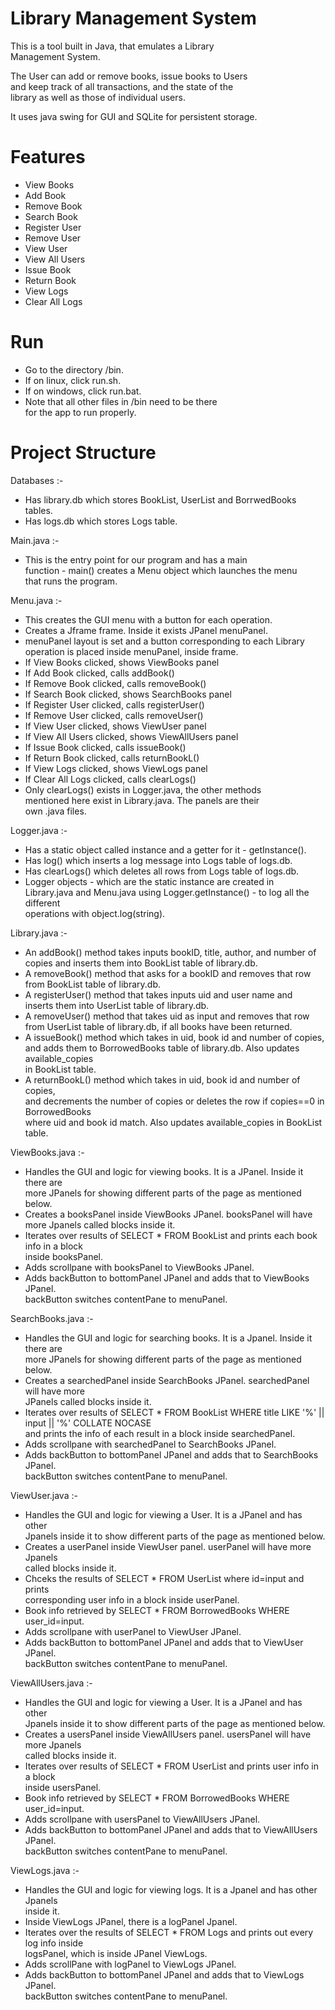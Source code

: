 # Library Management System

This is a tool built in Java, that emulates a Library <br>
Management System. 

The User can add or remove books, issue books to Users <br>
and keep track of all transactions, and the state of the <br>
library as well as those of individual users.

It uses java swing for GUI and SQLite for persistent storage.

# Features 

- View Books <br>
- Add Book <br>
- Remove Book <br>
- Search Book <br>
- Register User <br>
- Remove User <br>
- View User <br>
- View All Users <br>
- Issue Book <br>
- Return Book <br>
- View Logs <br>
- Clear All Logs 

# Run

- Go to the directory /bin. <br>
- If on linux, click run.sh. <br>
- If on windows, click run.bat. <br>
- Note that all other files in /bin need to be there <br>
for the app to run properly. 

# Project Structure

Databases :-
- Has library.db which stores BookList, UserList and BorrwedBooks <br>
tables. <br>
- Has logs.db which stores Logs table. 

Main.java :-
- This is the entry point for our program and has a main <br>
function - main() creates a Menu object which launches the menu <br>
that runs the program.

Menu.java :-
- This creates the GUI menu with a button for each operation. <br>
- Creates a Jframe frame. Inside it exists JPanel menuPanel. <br>
- menuPanel layout is set and a button corresponding to each Library <br>
operation is placed inside menuPanel, inside frame. <br>
- If View Books clicked, shows ViewBooks panel <br>
- If Add Book clicked, calls addBook() <br>
- If Remove Book clicked, calls removeBook() <br>
- If Search Book clicked, shows SearchBooks panel <br>
- If Register User clicked, calls registerUser() <br>
- If Remove User clicked, calls removeUser() <br>
- If View User clicked, shows ViewUser panel <br>
- If View All Users clicked, shows ViewAllUsers panel <br>
- If Issue Book clicked, calls issueBook() <br>
- If Return Book clicked, calls returnBookL() <br>
- If View Logs clicked, shows ViewLogs panel <br>
- If Clear All Logs clicked, calls clearLogs() <br>
- Only clearLogs() exists in Logger.java, the other methods <br>
mentioned here exist in Library.java. The panels are their <br>
own .java files. 

Logger.java :-
- Has a static object called instance and a getter for it - getInstance(). <br>
- Has log() which inserts a log message into Logs table of logs.db. <br>
- Has clearLogs() which deletes all rows from Logs table of logs.db. <br>
- Logger objects - which are the static instance are created in <br> 
Library.java and Menu.java using Logger.getInstance() - to log all the different <br>
operations with object.log(string). 

Library.java :-
- An addBook() method takes inputs bookID, title, author, and number of <br>
copies and inserts them into BookList table of library.db. <br>
- A removeBook() method that asks for a bookID and removes that row <br>
from BookList table of library.db. <br>
- A registerUser() method that takes inputs uid and user name and <br>
inserts them into UserList table of library.db. <br>
- A removeUser() method that takes uid as input and removes that row <br>
from UserList table of library.db, if all books have been returned. <br>
- A issueBook() method which takes in uid, book id and number of copies, <br>
and adds them to BorrowedBooks table of library.db. Also updates available_copies <br>
in BookList table. <br>
- A returnBookL() method which takes in uid, book id and number of copies, <br>
and decrements the number of copies or deletes the row if copies==0 in BorrowedBooks <br>
where uid and book id match. Also updates available_copies in BookList table.

ViewBooks.java :-
- Handles the GUI and logic for viewing books. It is a JPanel. Inside it there are <br>
more JPanels for showing different parts of the page as mentioned below. <br>
- Creates a booksPanel inside ViewBooks JPanel. booksPanel will have <br>
more Jpanels called blocks inside it. <br>
- Iterates over results of SELECT * FROM BookList and prints each book info in a block <br>
inside booksPanel. <br>
- Adds scrollpane with booksPanel to ViewBooks JPanel. <br>
- Adds backButton to bottomPanel JPanel and adds that to ViewBooks JPanel. <br>
backButton switches contentPane to menuPanel. 

SearchBooks.java :-
- Handles the GUI and logic for searching books. It is a Jpanel. Inside it there are <br>
more JPanels for showing different parts of the page as mentioned below. <br>
- Creates a searchedPanel inside SearchBooks JPanel. searchedPanel will have more <br>
JPanels called blocks inside it. <br>
- Iterates over results of SELECT * FROM BookList WHERE title LIKE '%' || input || '%' COLLATE NOCASE <br>
and prints the info of each result in a block inside searchedPanel. <br>
- Adds scrollpane with searchedPanel to SearchBooks JPanel. <br>
- Adds backButton to bottomPanel JPanel and adds that to SearchBooks JPanel. <br>
backButton switches contentPane to menuPanel.

ViewUser.java :-
- Handles the GUI and logic for viewing a User. It is a JPanel and has other <br>
Jpanels inside it to show different parts of the page as mentioned below. <br>
- Creates a userPanel inside ViewUser panel. userPanel will have more Jpanels <br>
called blocks inside it. <br>
- Chceks the results of SELECT * FROM UserList where id=input and prints <br> 
corresponding user info in a block inside userPanel. <br>
- Book info retrieved by SELECT * FROM BorrowedBooks WHERE user_id=input. <br>
- Adds scrollpane with userPanel to ViewUser JPanel. <br>
- Adds backButton to bottomPanel JPanel and adds that to ViewUser JPanel. <br>
backButton switches contentPane to menuPanel.

ViewAllUsers.java :-
- Handles the GUI and logic for viewing a User. It is a JPanel and has other <br>
Jpanels inside it to show different parts of the page as mentioned below. <br>
- Creates a usersPanel inside ViewAllUsers panel. usersPanel will have more Jpanels <br>
called blocks inside it. <br>
- Iterates over results of SELECT * FROM UserList and prints user info in a block <br>
inside usersPanel. <br>
- Book info retrieved by SELECT * FROM BorrowedBooks WHERE user_id=input. <br>
- Adds scrollpane with usersPanel to ViewAllUsers JPanel. <br>
- Adds backButton to bottomPanel JPanel and adds that to ViewAllUsers JPanel. <br>
backButton switches contentPane to menuPanel. 

ViewLogs.java :-
- Handles the GUI and logic for viewing logs. It is a Jpanel and has other Jpanels <br>
inside it. <br>
- Inside ViewLogs JPanel, there is a logPanel Jpanel. <br>
- Iterates over the results of SELECT * FROM Logs and prints out every log info inside <br>
logsPanel, which is inside JPanel ViewLogs. <br>
- Adds scrollPane with logPanel to ViewLogs JPanel. <br>
- Adds backButton to bottomPanel JPanel and adds that to ViewLogs JPanel. <br>
backButton switches contentPane to menuPanel.